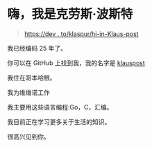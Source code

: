 # 嗨，我是克劳斯·波斯特

> [https://dev . to/klaspur/hi-in-Klaus-post](https://dev.to/klauspost/hi-im-klaus-post)

我已经编码 25 年了。

你可以在 GitHub 上找到我，我的名字是 [klauspost](https://github.com/klauspost)

我住在哥本哈根。

我为维维诺工作

我主要用这些语言编程:Go，C，汇编。

我目前正在学习更多关于生活的知识。

很高兴见到你。